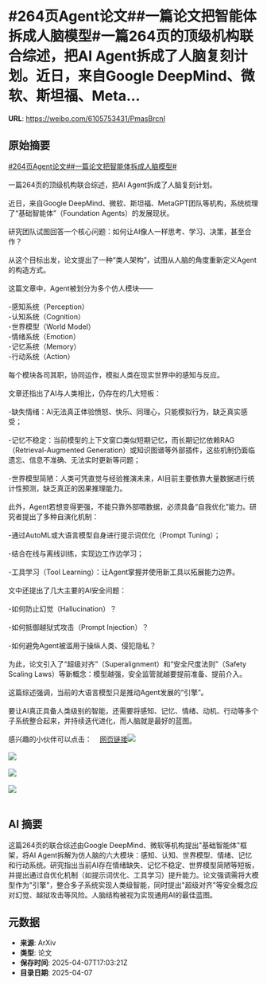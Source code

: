 # #264页Agent论文##一篇论文把智能体拆成人脑模型#一篇264页的顶级机构联合综述，把AI Agent拆成了人脑复刻计划。近日，来自Google DeepMind、微软、斯坦福、Meta...

**URL**: https://weibo.com/6105753431/PmasBrcnI

## 原始摘要

<a href="https://m.weibo.cn/search?containerid=231522type%3D1%26t%3D10%26q%3D%23264%E9%A1%B5Agent%E8%AE%BA%E6%96%87%23&amp;extparam=%23264%E9%A1%B5Agent%E8%AE%BA%E6%96%87%23" data-hide=""><span class="surl-text">#264页Agent论文#</span></a><a href="https://m.weibo.cn/search?containerid=231522type%3D1%26t%3D10%26q%3D%23%E4%B8%80%E7%AF%87%E8%AE%BA%E6%96%87%E6%8A%8A%E6%99%BA%E8%83%BD%E4%BD%93%E6%8B%86%E6%88%90%E4%BA%BA%E8%84%91%E6%A8%A1%E5%9E%8B%23&amp;extparam=%23%E4%B8%80%E7%AF%87%E8%AE%BA%E6%96%87%E6%8A%8A%E6%99%BA%E8%83%BD%E4%BD%93%E6%8B%86%E6%88%90%E4%BA%BA%E8%84%91%E6%A8%A1%E5%9E%8B%23" data-hide=""><span class="surl-text">#一篇论文把智能体拆成人脑模型#</span></a><br><br>一篇264页的顶级机构联合综述，把AI Agent拆成了人脑复刻计划。<br><br>近日，来自Google DeepMind、微软、斯坦福、MetaGPT团队等机构，系统梳理了“基础智能体”（Foundation Agents）的发展现状。<br><br>研究团队试图回答一个核心问题：如何让AI像人一样思考、学习、决策，甚至合作？<br><br>从这个目标出发，论文提出了一种“类人架构”，试图从人脑的角度重新定义Agent的构造方式。<br><br>这篇文章中，Agent被划分为多个仿人模块——<br><br>-感知系统（Perception）<br>-认知系统（Cognition）<br>-世界模型（World Model）<br>-情绪系统（Emotion）<br>-记忆系统（Memory）<br>-行动系统（Action）<br><br>每个模块各司其职，协同运作，模拟人类在现实世界中的感知与反应。<br><br>文章还指出了AI与人类相比，仍存在的几大短板：<br><br>-缺失情绪：AI无法真正体验愤怒、快乐、同理心，只能模拟行为，缺乏真实感受；<br><br>-记忆不稳定：当前模型的上下文窗口类似短期记忆，而长期记忆依赖RAG（Retrieval-Augmented Generation）或知识图谱等外部插件，这些机制仍面临遗忘、信息不准确、无法实时更新等问题；<br><br>-世界模型简陋：人类可凭直觉与经验推演未来，AI目前主要依靠大量数据进行统计性预测，缺乏真正的因果推理能力。<br><br>此外，Agent若想变得更强，不能只靠外部喂数据，必须具备“自我优化”能力。研究者提出了多种自演化机制：<br><br>-通过AutoML或大语言模型自身进行提示词优化（Prompt Tuning）；<br><br>-结合在线与离线训练，实现边工作边学习；<br><br>-工具学习（Tool Learning）：让Agent掌握并使用新工具以拓展能力边界。<br><br>文中还提出了几大主要的AI安全问题：<br><br>-如何防止幻觉（Hallucination）？<br><br>-如何抵御越狱式攻击（Prompt Injection）？<br><br>-如何避免Agent被滥用于操纵人类、侵犯隐私？<br><br>为此，论文引入了“超级对齐”（Superalignment）和“安全尺度法则”（Safety Scaling Laws）等新概念：模型越强，安全监管就越要提前准备、提前介入。<br><br>这篇综述强调，当前的大语言模型只是推动Agent发展的“引擎”。<br><br>要让AI真正具备人类级别的智能，还需要将感知、记忆、情绪、动机、行动等多个子系统整合起来，并持续迭代进化，而人脑就是最好的蓝图。<br><br>感兴趣的小伙伴可以点击：<a href="https://weibo.cn/sinaurl?u=https%3A%2F%2Fhuggingface.co%2Fpapers%2F2504.01990" data-hide=""><span class="url-icon"><img style="width: 1rem;height: 1rem" src="https://h5.sinaimg.cn/upload/2015/09/25/3/timeline_card_small_web_default.png" referrerpolicy="no-referrer"></span><span class="surl-text">网页链接</span></a><img style="" src="https://tvax2.sinaimg.cn/large/006Fd7o3gy1i08bybfebpj30qs0xchck.jpg" referrerpolicy="no-referrer"><br><br><img style="" src="https://tvax4.sinaimg.cn/large/006Fd7o3gy1i08bycdr9uj30sk0l1n7v.jpg" referrerpolicy="no-referrer"><br><br><img style="" src="https://tvax4.sinaimg.cn/large/006Fd7o3gy1i08bye7cpwj30qu0h2tey.jpg" referrerpolicy="no-referrer"><br><br><img style="" src="https://tvax1.sinaimg.cn/large/006Fd7o3gy1i08byfvdw1j30r90oq15c.jpg" referrerpolicy="no-referrer"><br><br>

## AI 摘要

这篇264页的联合综述由Google DeepMind、微软等机构提出"基础智能体"框架，将AI Agent拆解为仿人脑的六大模块：感知、认知、世界模型、情绪、记忆和行动系统。研究指出当前AI存在情绪缺失、记忆不稳定、世界模型简陋等短板，并提出通过自优化机制（如提示词优化、工具学习）提升能力。论文强调需将大模型作为"引擎"，整合多子系统实现人类级智能，同时提出"超级对齐"等安全概念应对幻觉、越狱攻击等风险。人脑结构被视为实现通用AI的最佳蓝图。

## 元数据

- **来源**: ArXiv
- **类型**: 论文
- **保存时间**: 2025-04-07T17:03:21Z
- **目录日期**: 2025-04-07
